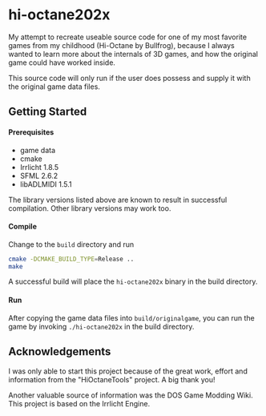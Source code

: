 # hi-octane202x
My attempt to recreate useable source code for one of my most favorite games from my childhood (Hi-Octane by Bullfrog), because I always wanted to learn more about the internals of 3D games, and how the original game could have worked inside.

This source code will only run if the user does possess and supply it with the original game data files.

## Getting Started

#### Prerequisites
- game data
- cmake
- Irrlicht 1.8.5
- SFML 2.6.2
- libADLMIDI 1.5.1

The library versions listed above are known to result in successful compilation. Other library versions may work too.

#### Compile
Change to the `build` directory and run
```bash
cmake -DCMAKE_BUILD_TYPE=Release ..
make
```
A successful build will place the `hi-octane202x` binary in the build directory.

#### Run
After copying the game data files into `build/originalgame`, you can run the game by invoking `./hi-octane202x` in the build directory.


## Acknowledgements
I was only able to start this project because of the great work, effort and information from the "HiOctaneTools" project. A big thank you!

Another valuable source of information was the DOS Game Modding Wiki. This project is based on the Irrlicht Engine.



